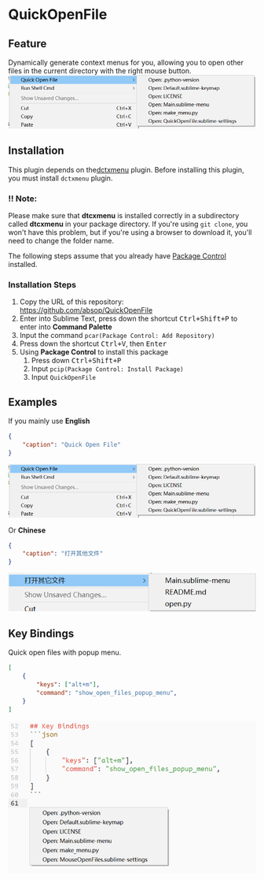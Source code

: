 # QuickOpenFile

## Feature
Dynamically generate context menus for you, allowing you to open other files in the current directory with the right mouse button.
![](image/en.png)


## Installation
This plugin depends on the[dctxmenu](https://github.com/absop/dctxmenu) plugin. Before installing this plugin, you must install `dctxmenu` plugin.

### !! Note:
Please make sure that **dtcxmenu** is installed correctly in a subdirectory called **dtcxmenu** in your package directory. If you're using `git clone`, you won't have this problem, but if you're using a browser to download it, you'll need to change the folder name.

The following steps assume that you already have [Package Control](https://packagecontrol.io/) installed.

### Installation Steps
1. Copy the URL of this repository: <https://github.com/absop/QuickOpenFile>
2. Enter into Sublime Text, press down the shortcut <kbd>Ctrl+Shift+P</kbd> to enter into **Command Palette**
3. Input the command `pcar(Package Control: Add Repository)`
4. Press down the shortcut <kbd>Ctrl+V</kbd>, then <kbd>Enter</kbd>
5. Using **Package Control** to install this package
   1. Press down <kbd>Ctrl+Shift+P</kbd>
   2. Input `pcip(Package Control: Install Package)`
   3. Input `QuickOpenFile`


## Examples
If you mainly use **English**
```json
{
    "caption": "Quick Open File"
}
```
![](image/en.png)

Or **Chinese**
```json
{
    "caption": "打开其他文件"
}
```
![](image/cn.png)


## Key Bindings

Quick open files with popup menu.

```json
[
    {
        "keys": ["alt+m"],
        "command": "show_open_files_popup_menu",
    }
]
```
![](image/popup_menu.png)

